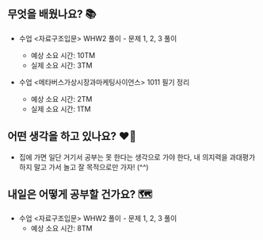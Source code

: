 ## 무엇을 배웠나요? 📚
- 수업 <자료구조입문> WHW2 풀이 - 문제 1, 2, 3 풀이
    - 예상 소요 시간: 10TM
    - 실제 소요 시간: 3TM

- 수업 <메타버스가상시장과마케팅사이언스> 1011 필기 정리
    - 예상 소요 시간: 2TM
    - 실제 소요 시간: 1TM

## 어떤 생각을 하고 있나요? ❤️‍🔥
- 집에 가면 일단 거기서 공부는 못 한다는 생각으로 가야 한다, 내 의지력을 과대평가 하지 말고 가서 놀고 잘 목적으로만 가자! (^^)

## 내일은 어떻게 공부할 건가요? 🗺
- 수업 <자료구조입문> WHW2 풀이 - 문제 1, 2, 3 풀이
    - 예상 소요 시간: 8TM